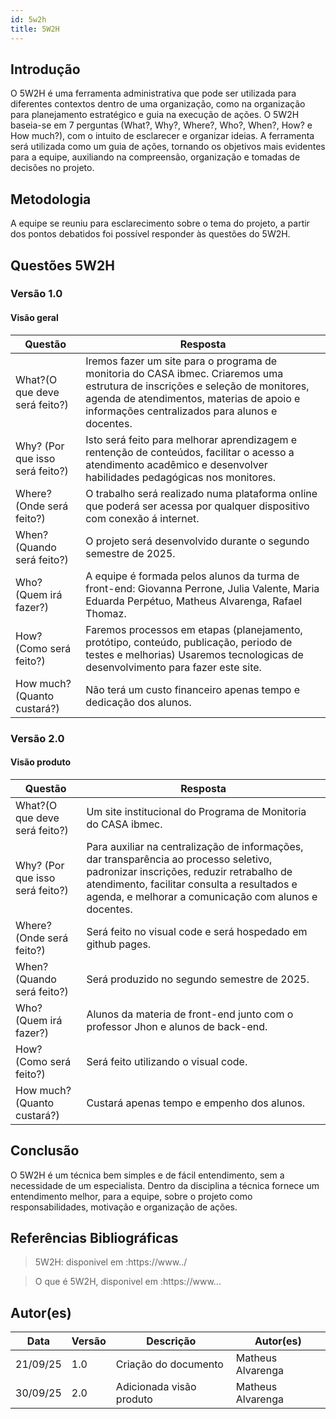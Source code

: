 ```yaml
---
id: 5w2h
title: 5W2H
---
```


## **Introdução**
   
O 5W2H é uma ferramenta administrativa  que pode ser utilizada para diferentes contextos dentro de uma organização, como na organização para planejamento estratégico e guia na execução de ações. O 5W2H baseia-se em 7 perguntas (What?, Why?, Where?, Who?, When?, How? e How much?), com o intuito de esclarecer e organizar ideias. A ferramenta será utilizada como um guia de ações, tornando os objetivos mais evidentes para a equipe, auxiliando na compreensão, organização e tomadas de decisões no projeto.

## Metodologia

A equipe se reuniu para esclarecimento sobre o tema do projeto, a partir dos pontos debatidos foi possível responder às questões do 5W2H.  

## Questões 5W2H

### Versão 1.0

#### Visão geral

|Questão|Resposta|
|-------|--------|
|What?(O que deve será feito?)| Iremos fazer um site para o programa de monitoria do CASA ibmec. Criaremos uma estrutura de inscrições e seleção de monitores, agenda de atendimentos, materias de apoio e informações centralizados para alunos e docentes. |
|Why? (Por que isso será feito?)| Isto será feito para melhorar aprendizagem e rentenção de conteúdos, facilitar o acesso a atendimento acadêmico e desenvolver habilidades pedagógicas nos monitores.|
|Where? (Onde será feito?)|O trabalho será realizado numa plataforma online que poderá ser acessa por qualquer dispositivo com conexão á internet.|
|When? (Quando será feito?)|O projeto será desenvolvido durante o segundo semestre de 2025. |
|Who? (Quem irá fazer?)|A equipe é formada pelos alunos da turma de front-end: Giovanna Perrone, Julia Valente, Maria Eduarda Perpétuo, Matheus Alvarenga, Rafael Thomaz. |
|How? (Como será feito?)| Faremos processos em etapas (planejamento, protótipo, conteúdo, publicação, periodo de testes e melhorias) Usaremos tecnologicas de desenvolvimento para fazer este site. |
|How much? (Quanto custará?)|Não terá um custo financeiro apenas tempo e dedicação dos alunos. |


### Versão 2.0

#### Visão produto

|Questão|Resposta|
|-------|--------|
|What?(O que deve será feito?)| Um site institucional do Programa de Monitoria do CASA ibmec.|
|Why? (Por que isso será feito?)| Para auxiliar na centralização de  informações, dar transparência ao processo seletivo, padronizar inscrições, reduzir retrabalho de atendimento, facilitar consulta a resultados e agenda, e melhorar a comunicação com alunos e docentes. |
|Where? (Onde será feito?)| Será feito no visual code e será hospedado em github pages.|
|When? (Quando será feito?)| Será produzido no segundo semestre de 2025.|
|Who? (Quem irá fazer?)| Alunos da materia de front-end junto com o professor Jhon e alunos de back-end.|
|How? (Como será feito?)| Será feito utilizando o visual code. |
|How much? (Quanto custará?)|Custará apenas tempo e empenho dos alunos.|


## Conclusão

O 5W2H é um técnica bem simples e de fácil entendimento, sem a necessidade de um especialista. Dentro da disciplina a técnica fornece um entendimento melhor, para a equipe, sobre o projeto como responsabilidades, motivação e organização de ações.   
 
 
## Referências Bibliográficas
> 5W2H: disponivel em :https://www../

> O que é 5W2H, disponivel em :https://www...

## Autor(es)
| Data | Versão | Descrição | Autor(es) |
| -- | -- | -- | -- |
| 21/09/25 | 1.0 | Criação do documento | Matheus Alvarenga | 
| 30/09/25 | 2.0 | Adicionada visão produto | Matheus Alvarenga | 